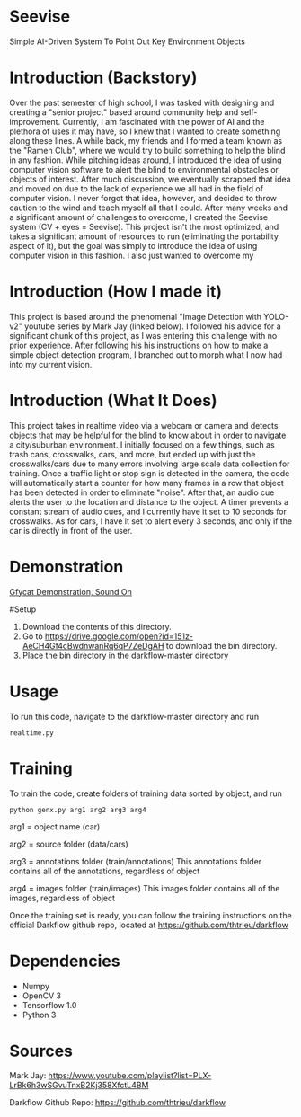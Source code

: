 # Seevise
Simple AI-Driven System To Point Out Key Environment Objects


# Introduction (Backstory)
Over the past semester of high school, I was tasked with designing and creating a "senior project" based around community help and self-improvement. Currently, I am fascinated with the power of AI and the plethora of uses it may have, so I knew that I wanted to create something along these lines. A while back, my friends and I formed a team known as the "Ramen Club", where we would try to build something to help the blind in any fashion. While pitching ideas around, I introduced the idea of using computer vision software to alert the blind to environmental obstacles or objects of interest. After much discussion, we eventually scrapped that idea and moved on due to the lack of experience we all had in the field of computer vision. I never forgot that idea, however, and decided to throw caution to the wind and teach myself all that I could. After many weeks and a significant amount of challenges to overcome, I created the Seevise system (CV + eyes = Seevise). This project isn't the most optimized, and takes a significant amount of resources to run (eliminating the portability aspect of it), but the goal was simply to introduce the idea of using computer vision in this fashion. I also just wanted to overcome my 

# Introduction (How I made it)
This project is based around the phenomenal "Image Detection with YOLO-v2" youtube series by Mark Jay (linked below). I followed his advice for a significant chunk of this project, as I was entering this challenge with no prior experience. After following his his instructions on how to make a simple object detection program, I branched out to morph what I now had into my current vision. 

# Introduction (What It Does)
This project takes in realtime video via a webcam or camera and detects objects that may be helpful for the blind to know about in order to navigate a city/suburban environment. I initially focused on a few things, such as trash cans, crosswalks, cars, and more, but ended up with just the crosswalks/cars due to many errors involving large scale data collection for training. Once a traffic light or stop sign is detected in the camera, the code will automatically start a counter for how many frames in a row that object has been detected in order to eliminate "noise". After that, an audio cue alerts the user to the location and distance to the object. A timer prevents a constant stream of audio cues, and I currently have it set to 10 seconds for crosswalks. As for cars, I have it set to alert every 3 seconds, and only if the car is directly in front of the user. 

# Demonstration
[Gfycat Demonstration, Sound On](https://gfycat.com/unconsciouslavishamphiuma)

#Setup
1. Download the contents of this directory.
2. Go to https://drive.google.com/open?id=151z-AeCH4Gf4cBwdnwanRq6qP7ZeDgAH to download the bin directory.
3. Place the bin directory in the darkflow-master directory

# Usage
To run this code, navigate to the darkflow-master directory and run 
```
realtime.py
```
# Training
To train the code, create folders of training data sorted by object, and run 
```
python genx.py arg1 arg2 arg3 arg4
```
arg1 = object name (car)

arg2 = source folder (data/cars)

arg3 = annotations folder (train/annotations) This annotations folder contains all of the annotations, regardless of object

arg4 = images folder (train/images) This images folder contains all of the images, regardless of object

Once the training set is ready, you can follow the training instructions on the official Darkflow github repo, located at https://github.com/thtrieu/darkflow

# Dependencies
- Numpy
- OpenCV 3 
- Tensorflow 1.0
- Python 3

# Sources
Mark Jay: https://www.youtube.com/playlist?list=PLX-LrBk6h3wSGvuTnxB2Kj358XfctL4BM

Darkflow Github Repo: https://github.com/thtrieu/darkflow
